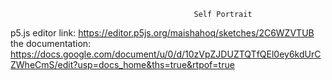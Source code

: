                                              Self Portrait


p5.js editor link: https://editor.p5js.org/maishahoq/sketches/2C6WZVTUB
the documentation: https://docs.google.com/document/u/0/d/10zVpZJDUZTQTfQEl0ey6kdUrCZWheCmS/edit?usp=docs_home&ths=true&rtpof=true
